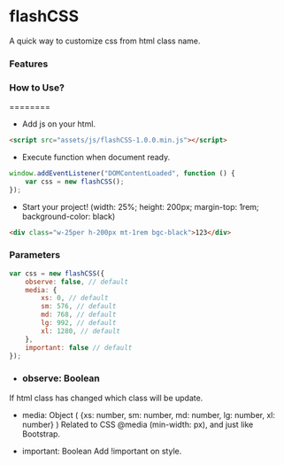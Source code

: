 # flashCSS
A quick way to customize css from html class name.


### Features


### How to Use?
========
- Add js on your html.
```html
<script src="assets/js/flashCSS-1.0.0.min.js"></script>
```

- Execute function when document ready.
```javascript
window.addEventListener("DOMContentLoaded", function () {
	var css = new flashCSS();
});
```

- Start your project!
(width: 25%; height: 200px; margin-top: 1rem; background-color: black)
```html
<div class="w-25per h-200px mt-1rem bgc-black">123</div>
```

### Parameters
```javascript
var css = new flashCSS({
	observe: false, // default
	media: {
		xs: 0, // default
		sm: 576, // default
		md: 768, // default
		lg: 992, // default
		xl: 1280, // default
	},
	important: false // default
});
```
- ### observe: Boolean ###
If html class has changed which class will be update.

- media: Object ( {xs: number, sm: number, md: number, lg: number, xl: number} )
Related to CSS @media (min-width: px), and just like Bootstrap.

- important: Boolean
Add !important on style.









